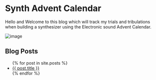 # Synth Advent Calendar

Hello and Welcome to this blog which will track my trials and tribulations when building a synthesizer using the Electronic sound Advent Calendar.

![image](_assets/2023-11-30/Elec_Snd_Advent_Calendar.png)

## Blog Posts

<ul>
  {% for post in site.posts %}
  <li><a href="{{ post.url }}" class="post-preview">{{ post.title }}</a></li>
  {% endfor %}
</ul>